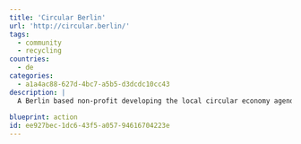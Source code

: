 ```yaml
---
title: 'Circular Berlin'
url: 'http://circular.berlin/'
tags:
  - community
  - recycling
countries:
  - de
categories:
  - a1a4ac88-627d-4bc7-a5b5-d3dcdc10cc43
description: |
  A Berlin based non-profit developing the local circular economy agenda through research, community-building and practical programmes. Good overview of events and initiatives happening in Berlin.
  
blueprint: action
id: ee927bec-1dc6-43f5-a057-94616704223e
---
```

